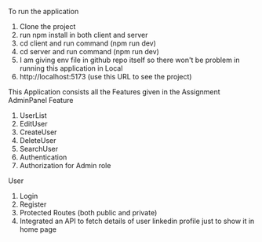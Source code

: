 To run the application

1) Clone the project
2) run npm install in both client and server
3) cd client and run command (npm run dev)
4) cd server and run command (npm run dev)
5) I am giving env file in github repo itself so there won't be problem in running this application in Local
6) http://localhost:5173 (use this URL to see the project)

This Application consists all the Features given in the Assignment
AdminPanel Feature

1) UserList
2) EditUser
3) CreateUser
4) DeleteUser
5) SearchUser
6) Authentication
7) Authorization for Admin role

User
1) Login
2) Register
3) Protected Routes (both public and private)
4) Integrated an API to fetch details of user linkedin profile just to show it in home page
